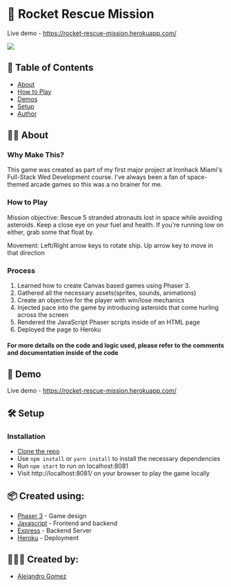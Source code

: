 # 🚀 Rocket Rescue Mission

Live demo - https://rocket-rescue-mission.herokuapp.com/

![](GifName.gif)<br/>

## 📖 Table of Contents
- [About](#about)
- [How to Play](#howtoplay)
- [Demos](#demos)
- [Setup](#setup)
- [Author](#author)

## ✍🏻 About <a name="about"></a>

### Why Make This?

This game was created as part of my first major project at Ironhack Miami's Full-Stack Wed Development course. I've always been a fan of space-themed arcade games so this was a no brainer for me. 

### How to Play

Mission objective: Rescue 5 stranded atronauts lost in space while avoiding asteroids. Keep a close eye on your fuel and health. If you're running low on either, grab some that float by.

Movement: Left/Right arrow keys to rotate ship. Up arrow key to move in that direction

### Process

1. Learned how to create Canvas based games using Phaser 3.
2. Gathered all the necessary assets(sprites, sounds, animations)
3. Create an objective for the player with win/lose mechanics
4. Injected pace into the game by introducing asteroids that come hurling across the screen
5. Rendered the JavaScript Phaser scripts inside of an HTML page
6. Deployed the page to Heroku

#### For more details on the code and logic used, please refer to the comments and documentation inside of the code

## 🚀 Demo <a name="demos"/>
Live demo - https://rocket-rescue-mission.herokuapp.com/


## 🛠 Setup <a name="setup"/>

### Installation

*   [Clone the repo](https://github.com/alegomez1/Rescue-Mission)
*   Use ```npm install``` or ```yarn install``` to install the necessary dependencies
*   Run ```npm start``` to run on localhost:8081
*   Visit http://localhost:8081/ on your browser to play the game locally

## 📦 Created using:
* [Phaser 3](https://phaser.io/phaser3) - Game design
* [Javascript](https://www.javascript.com/) - Frontend and backend
* [Express](https://expressjs.com/) - Backend Server
* [Heroku](https://heroku.com) - Deployment

## 🙋🏼‍♂️ Created by: <a name="author"></a>
* [Alejandro Gomez](https://github.com/alegomez1)

